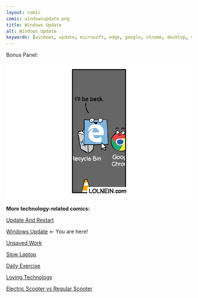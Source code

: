 ```yaml
---
layout: comic
comic: windowsupdate.png
title: Windows Update
alt: Windows Update
keywords: [windows, update, microsoft, edge, google, chrome, desktop, vlc, media, player, recycle, bin, restart]
---
```


Bonus Panel:

![Windows Update Bonus Panel](/images/windowsupdate_bonus.png)


__More technology-related comics:__

[Update And Restart](https://lolnein.com/2018/01/26/updateandrestart/)

[Windows Update](https://lolnein.com/2018/06/14/windowsupdate/) <- You are here!

[Unsaved Work](https://lolnein.com/2018/06/18/unsavedwork/)

[Slow Laptop](https://lolnein.com/2018/08/30/slowlaptop/)

[Daily Exercise](https://lolnein.com/2019/05/28/dailyexercise/)

[Loving Technology](https://lolnein.com/2019/11/06/lovingtechnology/)

[Electric Scooter vs Regular Scooter](https://lolnein.com/2019/11/12/electricscootervsregularscooter/)